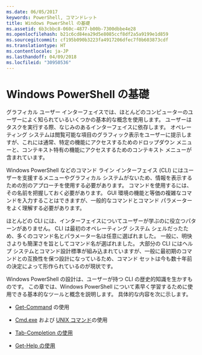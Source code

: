```yaml
---
ms.date: 06/05/2017
keywords: PowerShell, コマンドレット
title: Windows PowerShell の基礎
ms.assetid: 6b3cbbc8-060c-4877-b00b-7300dbbe4e28
ms.openlocfilehash: b21c6cd84ea29d5e8085ccf8df2a5a9199e1d859
ms.sourcegitcommit: cf195b090b3223fa4917206dfec7f0b603873cdf
ms.translationtype: HT
ms.contentlocale: ja-JP
ms.lasthandoff: 04/09/2018
ms.locfileid: "30950536"
---
```

# <a name="windows-powershell-basics"></a>Windows PowerShell の基礎
グラフィカル ユーザー インターフェイスでは、ほとんどのコンピューターのユーザーによく知られているいくつかの基本的な概念を使用します。 ユーザーはタスクを実行する際、なじみのあるインターフェイスに依存します。 オペレーティング システムは閲覧可能な項目のグラフィック表示をユーザーに提示しますが、これには通常、特定の機能にアクセスするためのドロップダウン メニューと、コンテキスト特有の機能にアクセスするためのコンテキスト メニューが含まれています。

Windows PowerShell などのコマンド ライン インターフェイス (CLI) にはユーザーを支援するメニューやグラフィカル システムがないため、情報を表示するための別のアプローチを使用する必要があります。 コマンドを使用するには、その名前を把握しておく必要があります。 GUI 環境の機能と等価の複雑なコマンドを入力することはできますが、一般的なコマンドとコマンド パラメーターをよく理解する必要があります。

ほとんどの CLI には、インターフェイスについてユーザーが学ぶのに役立つパターンがありません。 CLI は最初のオペレーティング システム シェルだったため、多くのコマンド名とパラメーター名は任意に選ばれました。 一般に、明快さよりも簡潔さを旨としてコマンド名が選ばれました。 大部分の CLI にはヘルプ システムとコマンド設計標準が組み込まれていますが、一般に最初期のコマンドとの互換性を保つ設計になっているため、コマンド セットは今も数十年前の決定によって形作られているのが現状です。

Windows PowerShell の設計は、ユーザーが持つ CLI の歴史的知識を生かすものです。 この章では、Windows PowerShell について素早く学習するために使用できる基本的なツールと概念を説明します。 具体的な内容を次に示します。

- [Get-Command](/powershell/module/Microsoft.PowerShell.Core/get-command) の使用

- [Cmd.exe](/windows-server/administration/windows-commands/cmd) および [UNIX コマンド](/windows/wsl/reference)の使用

- [Tab-Completion の使用](../../core-powershell/console/using-tab-expansion.md)

- [Get-Help の使用](./getting-detailed-help-information.md)